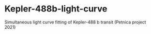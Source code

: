 # Kepler-488b-light-curve
Simultaneous light curve fitting of Kepler-488 b transit (Petnica project 2021)
